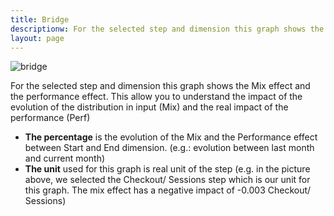 ```yaml
---
title: Bridge
descriptionw: For the selected step and dimension this graph shows the Mix effect and the performance effect.
layout: page
---
```


![bridge]({{site.url}}{{site.baseurl}}/core_app/compare/web_application/dashboard/detailed_view/images/Compare-Bridge.png)

For the selected step and dimension this graph shows the Mix effect and the performance effect.  This allow you to understand the impact of the evolution of the distribution in input (Mix) and the real impact of the performance (Perf)

* **The percentage** is the evolution of the Mix and the Performance effect between Start and End dimension. (e.g.: evolution between last month and current month)
* **The unit** used for this graph is real unit of the step (e.g. in the picture above, we selected the Checkout/ Sessions step which is our unit for this graph. The mix effect has a negative impact of -0.003 Checkout/ Sessions)

